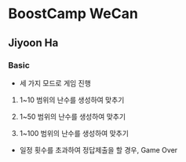 # BoostCamp WeCan

## Jiyoon Ha

### Basic

- 세 가지 모드로 게임 진행

 1. 1~10 범위의 난수를 생성하여 맞추기

 2. 1~50 범위의 난수를 생성하여 맞추기

 3. 1~100 범위의 난수를 생성하여 맞추기

- 일정 횟수를 초과하여 정답제출을 할 경우, Game Over

